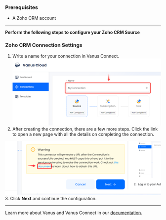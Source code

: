### Prerequisites

- A Zoho CRM account

---

**Perform the following steps to configure your Zoho CRM Source**

### Zoho CRM Connection Settings

1. Write a name for your connection in Vanus Connect.
   ![](images/1.png)
2. After creating the connection, there are a few more steps. Click the link to open a new page with all the details on completing the connection.

![](images/warning.png)
3. Click **Next** and continue the configuration.

---

Learn more about Vanus and Vanus Connect in our [documentation](https://docs.vanus.ai).
